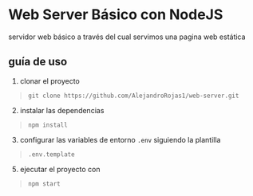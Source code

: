 # Web Server Básico con NodeJS

servidor web básico a través del cual servimos una pagina web estática

## guía de uso

1. clonar el proyecto 
>`git clone https://github.com/AlejandroRojas1/web-server.git`
2. instalar las dependencias 
>`npm install`
3. configurar las variables de entorno `.env`  siguiendo la plantilla 
> `.env.template`
5. ejecutar el proyecto con 
> `npm start`
